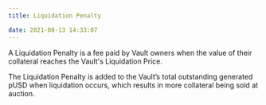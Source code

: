 ```yaml
---
title: Liquidation Penalty

date: 2021-08-13 14:33:07
---
```


A Liquidation Penalty is a fee paid by Vault owners when the value of their collateral reaches the Vault's Liquidation Price.

The Liquidation Penalty is added to the Vault’s total outstanding generated pUSD when liquidation occurs, which results in more collateral being sold at auction.

